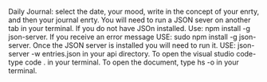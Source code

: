 Daily Journal: select the date, your mood, write in the concept of your enrty, and then your journal enrty.
You will need to run a JSON sever on another tab in your terminal. If you do not have JSOn installed. Use: npm install -g json-server. 
If you receive an error message USE: sudo npm install -g json-server.
Once the JSON server is installed you will need to run it. 
USE: json-server -w entries.json in your api directory. 
To open the visual studio code- type code . in your terminal.
To open the document, type hs -o in your terminal. 
